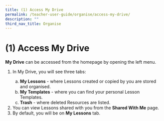 ```yaml
---
title: (1) Access My Drive
permalink: /teacher-user-guide/organise/access-my-drive/
description: ""
third_nav_title: Organise
---
```

<div>
    <h1>(1) Access My Drive</h1>
    <p><strong>My Drive</strong> can be accessed from the homepage by opening the left menu.</p>
    <ol>
        <li>
            <p>In My Drive, you will see three tabs:</p>
            <ol style="list-style-type: lower-alpha;">
                <li><strong>My Lessons</strong> - where Lessons created or copied by you are stored and organised.</li>
                <li><strong>My Templates</strong> - where you can find your personal Lesson Templates.</li>
                <li><strong>Trash</strong> - where deleted Resources are listed.</li>
            </ol>
        </li>
        <li>You can view Lessons shared with you from the <strong>Shared With Me</strong> page.</li>
        <li>By default, you will be on <strong>My Lessons</strong> tab.</li>
    </ol>
</div>